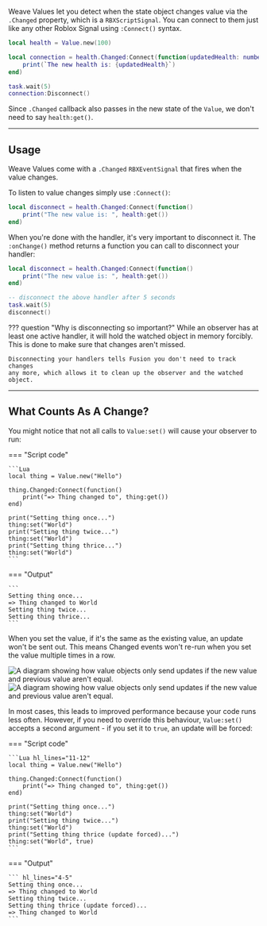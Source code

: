 Weave Values let you detect when the state object changes value via the 
`.Changed` property, which is a `RBXScriptSignal`. You can connect to them
just like any other Roblox Signal using `:Connect()` syntax.


```Lua
local health = Value.new(100)

local connection = health.Changed:Connect(function(updatedHealth: number)
	print(`The new health is: {updatedHealth}`)
end)

task.wait(5)
connection:Disconnect()
```

Since `.Changed` callback also passes in the new state of the `Value`, 
we don't need to say `health:get()`.


-----

## Usage

Weave Values come with a `.Changed` `RBXEventSignal` that fires when the value changes.

To listen to value changes simply use `:Connect()`:

```Lua
local disconnect = health.Changed:Connect(function()
	print("The new value is: ", health:get())
end)
```

When you're done with the handler, it's very important to disconnect it. The
`:onChange()` method returns a function you can call to disconnect your handler:

```Lua
local disconnect = health.Changed:Connect(function()
	print("The new value is: ", health:get())
end)

-- disconnect the above handler after 5 seconds
task.wait(5)
disconnect()
```

??? question "Why is disconnecting so important?"
	While an observer has at least one active handler, it will hold the watched
	object in memory forcibly. This is done to make sure that changes aren't
	missed.

	Disconnecting your handlers tells Fusion you don't need to track changes
	any more, which allows it to clean up the observer and the watched object.

-----

## What Counts As A Change?

You might notice that not all calls to `Value:set()` will cause your observer to
run:

=== "Script code"

	```Lua
	local thing = Value.new("Hello")

	thing.Changed:Connect(function()
		print("=> Thing changed to", thing:get())
	end)

	print("Setting thing once...")
	thing:set("World")
	print("Setting thing twice...")
	thing:set("World")
	print("Setting thing thrice...")
	thing:set("World")
	```

=== "Output"

	```
	Setting thing once...
	=> Thing changed to World
	Setting thing twice...
	Setting thing thrice...
	```

When you set the value, if it's the same as the existing value, an update won't
be sent out. This means Changed events won't re-run when you set the
value multiple times in a row.

![A diagram showing how value objects only send updates if the new value and previous value aren't equal.](Value-Equality-Dark.svg#only-dark)
![A diagram showing how value objects only send updates if the new value and previous value aren't equal.](Value-Equality-Light.svg#only-light)

In most cases, this leads to improved performance because your code runs less
often. However, if you need to override this behaviour, `Value:set()` accepts a
second argument - if you set it to `true`, an update will be forced:

=== "Script code"

	```Lua hl_lines="11-12"
	local thing = Value.new("Hello")

	thing.Changed:Connect(function()
		print("=> Thing changed to", thing:get())
	end)

	print("Setting thing once...")
	thing:set("World")
	print("Setting thing twice...")
	thing:set("World")
	print("Setting thing thrice (update forced)...")
	thing:set("World", true)
	```

=== "Output"

	``` hl_lines="4-5"
	Setting thing once...
	=> Thing changed to World
	Setting thing twice...
	Setting thing thrice (update forced)...
	=> Thing changed to World
	```